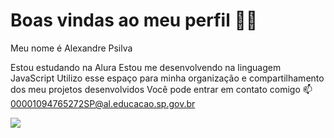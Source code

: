 # Boas vindas ao meu perfil 💚💚
Meu nome é Alexandre Psilva

Estou estudando na Alura
Estou me desenvolvendo na linguagem JavaScript
Utilizo esse espaço para minha organização e compartilhamento dos meu projetos desenvolvidos
Você pode entrar em contato comigo 📫
00001094765272SP@al.educacao.sp.gov.br

![](https://www.google.com/url?sa=i&url=https%3A%2F%2Ftenor.com%2Fview%2Fsoggy-cat-sphere-globe-meme-gif-27508588&psig=AOvVaw2MZhpagFzNHrcI6tJ2H8Pq&ust=1724327516266000&source=images&cd=vfe&opi=89978449&ved=0CBMQjRxqFwoTCMiVodqChogDFQAAAAAdAAAAABAE)
